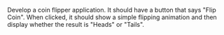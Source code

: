 Develop a coin flipper application. It should have a button that says "Flip Coin". When clicked, it should show a simple flipping animation and then display whether the result is "Heads" or "Tails".
